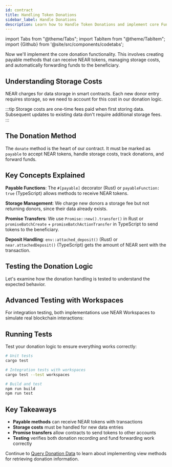 ```yaml
---
id: contract
title: Handling Token Donations
sidebar_label: Handle Donations
description: Learn how to Handle Token Donations and implement core Functionalities
---
```


import Tabs from "@theme/Tabs";
import TabItem from "@theme/TabItem";
import {Github} from '@site/src/components/codetabs';

Now we'll implement the core donation functionality. This involves creating payable methods that can receive NEAR tokens, managing storage costs, and automatically forwarding funds to the beneficiary.

## Understanding Storage Costs

NEAR charges for data storage in smart contracts. Each new donor entry requires storage, so we need to account for this cost in our donation logic.

<Tabs>
  <TabItem value="rust" label="Rust" default>

<Github fname="donation.rs"
        url="https://github.com/near-examples/donation-examples/blob/main/contract-rs/src/donation.rs"
        start="5" end="5" />

  </TabItem>
  <TabItem value="ts" label="TypeScript">

<Github fname="model.ts"
        url="https://github.com/near-examples/donation-examples/blob/main/contract-ts/src/model.ts"
        start="1" end="1" />

  </TabItem>
</Tabs>

:::tip
Storage costs are one-time fees paid when first storing data. Subsequent updates to existing data don't require additional storage fees.
:::

## The Donation Method

The `donate` method is the heart of our contract. It must be marked as `payable` to accept NEAR tokens, handle storage costs, track donations, and forward funds.

<Tabs>
  <TabItem value="rust" label="Rust">

<Github fname="donation.rs"
        url="https://github.com/near-examples/donation-examples/blob/main/contract-rs/src/donation.rs"
        start="12" end="54" />

  </TabItem>
  <TabItem value="ts" label="TypeScript">

<Github fname="contract.ts"
        url="https://github.com/near-examples/donation-examples/blob/main/contract-ts/src/contract.ts"
        start="16" end="44" />

  </TabItem>
</Tabs>

## Key Concepts Explained

**Payable Functions**: The `#[payable]` decorator (Rust) or `payableFunction: true` (TypeScript) allows methods to receive NEAR tokens.

**Storage Management**: We charge new donors a storage fee but not returning donors, since their data already exists.

**Promise Transfers**: We use `Promise::new().transfer()` in Rust or `promiseBatchCreate` + `promiseBatchActionTransfer` in TypeScript to send tokens to the beneficiary.

**Deposit Handling**: `env::attached_deposit()` (Rust) or `near.attachedDeposit()` (TypeScript) gets the amount of NEAR sent with the transaction.

## Testing the Donation Logic

Let's examine how the donation handling is tested to understand the expected behavior.

<Tabs>
  <TabItem value="rust" label="Rust">

<Github fname="lib.rs"
        url="https://github.com/near-examples/donation-examples/blob/main/contract-rs/src/lib.rs"
        start="49" end="85" />

  </TabItem>
  <TabItem value="ts" label="TypeScript">

<Github fname="main.ava.js"
        url="https://github.com/near-examples/donation-examples/blob/main/contract-ts/sandbox-test/main.ava.js"
        start="33" end="48" />

  </TabItem>
</Tabs>

## Advanced Testing with Workspaces

For integration testing, both implementations use NEAR Workspaces to simulate real blockchain interactions:

<Tabs>
  <TabItem value="rust" label="Rust">

<Github fname="workspaces.rs"
        url="https://github.com/near-examples/donation-examples/blob/main/contract-rs/tests/workspaces.rs"
        start="20" end="45" />

  </TabItem>
  <TabItem value="ts" label="TypeScript">

<Github fname="main.ava.js"
        url="https://github.com/near-examples/donation-examples/blob/main/contract-ts/sandbox-test/main.ava.js"
        start="49" end="60" />

  </TabItem>
</Tabs>

## Running Tests

Test your donation logic to ensure everything works correctly:

<Tabs>
  <TabItem value="rust" label="Rust">

```bash
# Unit tests
cargo test

# Integration tests with workspaces
cargo test --test workspaces
```

  </TabItem>
  <TabItem value="ts" label="TypeScript">

```bash
# Build and test
npm run build
npm run test
```

  </TabItem>
</Tabs>

## Key Takeaways

- **Payable methods** can receive NEAR tokens with transactions
- **Storage costs** must be handled for new data entries
- **Promise transfers** allow contracts to send tokens to other accounts
- **Testing** verifies both donation recording and fund forwarding work correctly

Continue to [Query Donation Data](3-queries.md) to learn about implementing view methods for retrieving donation information.